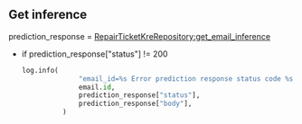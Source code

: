 ## Get inference

prediction_response = [RepairTicketKreRepository:get_email_inference](../../repositories/repair_ticket_kre_repository/get_email_inference.md)

* if prediction_response["status"] != 200
  ```python
  log.info(
                "email_id=%s Error prediction response status code %s %s",
                email.id,
                prediction_response["status"],
                prediction_response["body"],
            )
  ```